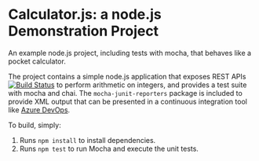 Calculator.js: a node.js Demonstration Project
==============================================
An example node.js project, including tests with mocha, that behaves like
a pocket calculator.

The project contains a simple node.js application that exposes REST APIs [![Build Status](https://dev.azure.com/DevOps110423/Integrating%20External%20Source%20Control%20with%20Azure%20Pipelines/_apis/build/status%2FJake2783.calculator?branchName=master)](https://dev.azure.com/DevOps110423/Integrating%20External%20Source%20Control%20with%20Azure%20Pipelines/_build/latest?definitionId=6&branchName=master)
to perform arithmetic on integers, and provides a test suite with mocha
and chai.  The `mocha-junit-reporters` package is included to provide XML
output that can be presented in a continuous integration tool like
[Azure DevOps](https://azure.com/devops).

To build, simply:

1. Runs `npm install` to install dependencies.
2. Runs `npm test` to run Mocha and execute the unit tests.

